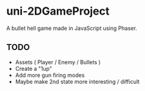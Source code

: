 # uni-2DGameProject
A bullet hell game made in JavaScript using Phaser.
## TODO
- Assets ( Player / Enemy / Bullets )
- Create a "1up"
- Add more gun firing modes
- Maybe make 2nd state more interesting / difficult